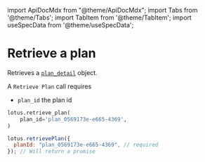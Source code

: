 import ApiDocMdx from "@theme/ApiDocMdx";
import Tabs from '@theme/Tabs';
import TabItem from '@theme/TabItem';
import useSpecData from '@theme/useSpecData';

# Retrieve a plan

Retrieves a [`plan_detail`](./plan-object#plan-detail-object) object.

A `Retrieve Plan` call requires

- `plan_id` the plan id

<Tabs>
<TabItem value="py" label="Python">

```python
lotus.retrieve_plan(
    plan_id='plan_0569173e-e665-4369',
)
```

</TabItem>

<TabItem value="ts" label="Typescript">

```jsx
lotus.retrievePlan({
  planId: "plan_0569173e-e665-4369", // required
}); // Will return a promise
```

</TabItem>
</Tabs>

<ApiDocMdx id="get_plan" />
